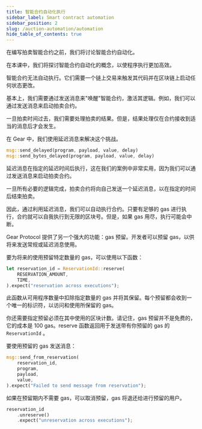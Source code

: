 ```yaml
---
title: 智能合约自动化执行
sidebar_label: Smart contract automation
sidebar_position: 2
slug: /auction-automation/automation
hide_table_of_contents: true
---
```


在编写拍卖智能合约之前，我们将讨论智能合约自动化。

在本课中，我们将探讨智能合约自动化的概念，以使程序执行更加高效。

智能合约无法自动执行。它们需要一个链上交易来触发其代码并在区块链上启动任何状态更改。

基本上，我们需要通过发送消息来"唤醒"智能合约，激活其逻辑。例如，我们可以通过发送消息来启动拍卖合约。

一旦拍卖时间过去，我们需要处理拍卖的结果。但是，结果处理仅在合约接收到适当的消息后才会发生。

在 Gear 中，我们使用延迟消息来解决这个挑战。

```rust
msg::send_delayed(program, payload, value, delay)
msg::send_bytes_delayed(program, payload, value, delay)
```

延迟消息在指定的延迟时间后执行，这在我们的案例中非常实用，因为我们可以通过发送消息来启动拍卖合约。

一旦所有必要的逻辑完成，拍卖合约将向自己发送一个延迟消息，以在指定的时间后结束拍卖。

因此，通过利用延迟消息，我们可以自动执行合约。只要有足够的 gas 进行执行，合约就可以自我执行到无限的区块号。但是，如果 gas 用尽，执行可能会中断。

Gear Protocol 提供了另一个强大的功能：gas 预留。开发者可以预留 gas，以供将来发送常规或延迟消息使用。

要为将来的使用预留特定数量的 gas，可以使用以下函数：

```rust
let reservation_id = ReservationId::reserve(
    RESERVATION_AMOUNT,
    TIME,
).expect("reservation across executions");
```

此函数从可用程序数量中扣除指定数量的 gas 并将其保留。每个预留都会收到一个唯一的标识符，以访问和使用所保留的 gas。

你还需要指定预留必须在其中使用的区块计数。请记住，gas 预留并不是免费的，它的成本是 100 gas。reserve 函数返回用于发送带有你预留的 gas 的 `ReservationId` 。

要使用预留的 gas 发送消息：

```rust
msg::send_from_reservation(
    reservation_id,
    program,
    payload,
    value,
).expect("Failed to send message from reservation");
```

如果在预留期内不需要 gas，可以取消预留，gas 将退还给进行预留的用户。

```rust
reservation_id
    .unreserve()
    .expect("unreservation across executions");
```
